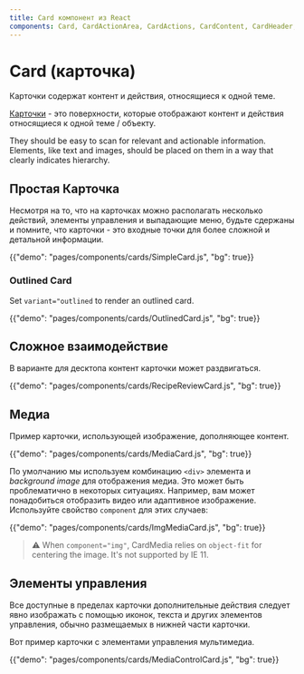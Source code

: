 ```yaml
---
title: Card компонент из React
components: Card, CardActionArea, CardActions, CardContent, CardHeader, CardMedia, Collapse, Paper
---
```


# Card (карточка)

<p class="description">Карточки содержат контент и действия, относящиеся к одной теме.</p>

[Карточки](https://material.io/design/components/cards.html) - это поверхности, которые отображают контент и действия относящиеся к одной теме / объекту.

They should be easy to scan for relevant and actionable information. Elements, like text and images, should be placed on them in a way that clearly indicates hierarchy.

## Простая Карточка

Несмотря на то, что на карточках можно располагать несколько действий, элементы управления и выпадающие меню, будьте сдержаны и помните, что карточки - это входные точки для более сложной и детальной информации.

{{"demo": "pages/components/cards/SimpleCard.js", "bg": true}}

### Outlined Card

Set `variant="outlined` to render an outlined card.

{{"demo": "pages/components/cards/OutlinedCard.js", "bg": true}}

## Сложное взаимодействие

В варианте для десктопа контент карточки может раздвигаться.

{{"demo": "pages/components/cards/RecipeReviewCard.js", "bg": true}}

## Медиа

Пример карточки, использующей изображение, дополняющее контент.

{{"demo": "pages/components/cards/MediaCard.js", "bg": true}}

По умолчанию мы используем комбинацию `<div>` элемента и *background image* для отображения медиа. Это может быть проблематично в некоторых ситуациях. Например, вам может понадобиться отобразить видео или адаптивное изображение. Используйте свойство `component` для этих случаев:

{{"demo": "pages/components/cards/ImgMediaCard.js", "bg": true}}

> ⚠️ When `component="img"`, CardMedia relies on `object-fit` for centering the image. It's not supported by IE 11.

## Элементы управления

Все доступные в пределах карточки дополнительные действия следует явно изображать с помощью иконок, текста и других элементов управления, обычно размещаемых в нижней части карточки.

Вот пример карточки с элементами управления мультимедиа.

{{"demo": "pages/components/cards/MediaControlCard.js", "bg": true}}